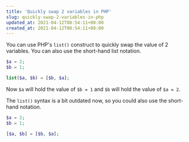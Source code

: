 ```yaml
---
title: 'Quickly swap 2 variables in PHP'
slug: quickly-swap-2-variables-in-php
updated_at: 2021-04-12T08:54:11+00:00
created_at: 2021-04-12T08:54:11+00:00
---
```

You can use PHP's `list()` construct to quickly swap the value of 2 variables. You can also use the short-hand list notation.

```php
$a = 2;
$b = 1;

list($a, $b) = [$b, $a];
```

Now `$a` will hold the value of `$b = 1` and `$b` will hold the value of `$a = 2`.

The `list()` syntax is a bit outdated now, so you could also use the short-hand notation.

```php
$a = 2;
$b = 1;

[$a, $b] = [$b, $a];
```